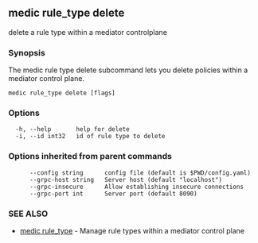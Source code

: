 ## medic rule_type delete

delete a rule type within a mediator controlplane

### Synopsis

The medic rule type delete subcommand lets you delete policies within a
mediator control plane.

```
medic rule_type delete [flags]
```

### Options

```
  -h, --help       help for delete
  -i, --id int32   id of rule type to delete
```

### Options inherited from parent commands

```
      --config string      config file (default is $PWD/config.yaml)
      --grpc-host string   Server host (default "localhost")
      --grpc-insecure      Allow establishing insecure connections
      --grpc-port int      Server port (default 8090)
```

### SEE ALSO

* [medic rule_type](medic_rule_type.md)	 - Manage rule types within a mediator control plane

